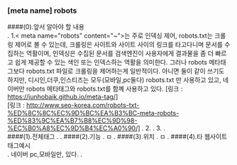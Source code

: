 ### [meta name] robots

####(0).앞서 알아야 할 내용  
.
    1.< meta name="robots" content="~">는 주로 인덱싱 제어, robots.txt는 크롤링 제어로 볼 수 있는데,
        크롤링은 사이트와 사이트 사이의 링크를 타고다니며 문서를 수집하는 역활이며, 인덱싱은 수집된 문서를 검색엔진이
        사용자에게 결과물을 좀 더 빠르고 쉽게 제공할 수 있는 색인 또는 인덱스하는 역활을 의미한다. 그러나 robots 메타태그보다
        robots.txt 파일로 크롤링을 제어하는게 일반적이다. 아니면 둘이 같이 쓰기도 하지만, 디시인,더쿠,인스티즈는 모두(모바일,pc둘다) robots.txt
        만 사용하고 있고, 네이버만 robots 메타태그와 robots.txt를 함꼐 사용하고 있다.
        [링크 : https://junhobaik.github.io/meta-tag/]   
        [링크 : http://www.seo-korea.com/robots-txt-%ED%8C%8C%EC%9D%BC%EA%B3%BC-meta-robots-%ED%83%9C%EA%B7%B8%EC%9D%98-%EC%B0%A8%EC%9D%B4%EC%A0%90/]
.
    2.
.
    3.
.    
####(1).전체태그
.
    <meta name="robots" content="~">
.
####(2).기능
.
    ㅁ
.
####(3).위치
.
    ㅁ
.
####(4).타 웹사이트 태그예시    
.
    네이버 pc,모바일만, <meta name="robots" content="index,nofollow"> 있다.
.